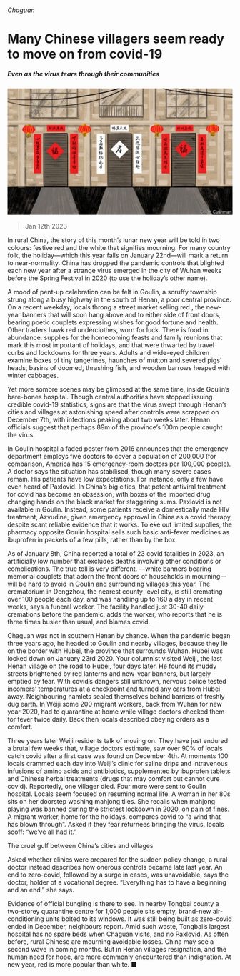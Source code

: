 ###### Chaguan

# Many Chinese villagers seem ready to move on from covid-19 

##### Even as the virus tears through their communities 

![image](images/20230114_CND000.jpg) 

> Jan 12th 2023 

In rural China, the story of this month’s lunar new year will be told in two colours: festive red and the white that signifies mourning. For many country folk, the holiday—which this year falls on January 22nd—will mark a return to near-normality. China has dropped the pandemic controls that blighted each new year after a strange virus emerged in the city of Wuhan weeks before the Spring Festival in 2020 (to use the holiday’s other name).

A mood of pent-up celebration can be felt in Goulin, a scruffy township strung along a busy highway in the south of Henan, a poor central province. On a recent weekday, locals throng a street market selling red , the new-year banners that will soon hang above and to either side of front doors, bearing poetic couplets expressing wishes for good fortune and health. Other traders hawk red underclothes, worn for luck. There is food in abundance: supplies for the homecoming feasts and family reunions that mark this most important of holidays, and that were thwarted by travel curbs and lockdowns for three years. Adults and wide-eyed children examine boxes of tiny tangerines, haunches of mutton and severed pigs’ heads, basins of doomed, thrashing fish, and wooden barrows heaped with winter cabbages.

Yet more sombre scenes may be glimpsed at the same time, inside Goulin’s bare-bones hospital. Though central authorities have stopped issuing credible covid-19 statistics, signs are that the virus swept through Henan’s cities and villages at astonishing speed after controls were scrapped on December 7th, with infections peaking about two weeks later. Henan officials suggest that perhaps 89m of the province’s 100m people caught the virus.

In Goulin hospital a faded poster from 2016 announces that the emergency department employs five doctors to cover a population of 200,000 (for comparison, America has 15 emergency-room doctors per 100,000 people). A doctor says the situation has stabilised, though many severe cases remain. His patients have low expectations. For instance, only a few have even heard of Paxlovid. In China’s big cities, that potent antiviral treatment for covid has become an obsession, with boxes of the imported drug changing hands on the black market for staggering sums. Paxlovid is not available in Goulin. Instead, some patients receive a domestically made HIV treatment, Azvudine, given emergency approval in China as a covid therapy, despite scant reliable evidence that it works. To eke out limited supplies, the pharmacy opposite Goulin hospital sells such basic anti-fever medicines as ibuprofen in packets of a few pills, rather than by the box.

As of January 8th, China reported a total of 23 covid fatalities in 2023, an artificially low number that excludes deaths involving other conditions or complications. The true toll is very different. —white banners bearing memorial couplets that adorn the front doors of households in mourning—will be hard to avoid in Goulin and surrounding villages this year. The crematorium in Dengzhou, the nearest county-level city, is still cremating over 100 people each day, and was handling up to 160 a day in recent weeks, says a funeral worker. The facility handled just 30-40 daily cremations before the pandemic, adds the worker, who reports that he is three times busier than usual, and blames covid.

Chaguan was not in southern Henan by chance. When the pandemic began three years ago, he headed to Goulin and nearby villages, because they lie on the border with Hubei, the province that surrounds Wuhan. Hubei was locked down on January 23rd 2020. Your columnist visited Weiji, the last Henan village on the road to Hubei, four days later. He found its muddy streets brightened by red lanterns and new-year banners, but largely emptied by fear. With covid’s dangers still unknown, nervous police tested incomers’ temperatures at a checkpoint and turned any cars from Hubei away. Neighbouring hamlets sealed themselves behind barriers of freshly dug earth. In Weiji some 200 migrant workers, back from Wuhan for new year 2020, had to quarantine at home while village doctors checked them for fever twice daily. Back then locals described obeying orders as a comfort.

Three years later Weiji residents talk of moving on. They have just endured a brutal few weeks that, village doctors estimate, saw over 90% of locals catch covid after a first case was found on December 4th. At moments 100 locals crammed each day into Weiji’s clinic for saline drips and intravenous infusions of amino acids and antibiotics, supplemented by ibuprofen tablets and Chinese herbal treatments (drugs that may comfort but cannot cure covid). Reportedly, one villager died. Four more were sent to Goulin hospital. Locals seem focused on resuming normal life. A woman in her 80s sits on her doorstep washing mahjong tiles. She recalls when mahjong playing was banned during the strictest lockdown in 2020, on pain of fines. A migrant worker, home for the holidays, compares covid to “a wind that has blown through”. Asked if they fear returnees bringing the virus, locals scoff: “we’ve all had it.”

The cruel gulf between China’s cities and villages

Asked whether clinics were prepared for the sudden policy change, a rural doctor instead describes how onerous controls became late last year. An end to zero-covid, followed by a surge in cases, was unavoidable, says the doctor, holder of a vocational degree. “Everything has to have a beginning and an end,” she says.

Evidence of official bungling is there to see. In nearby Tongbai county a two-storey quarantine centre for 1,000 people sits empty, brand-new air-conditioning units bolted to its windows. It was still being built as zero-covid ended in December, neighbours report. Amid such waste, Tongbai’s largest hospital has no spare beds when Chaguan visits, and no Paxlovid. As often before, rural Chinese are mourning avoidable losses. China may see a second wave in coming months. But in Henan villages resignation, and the human need for hope, are more commonly encountered than indignation. At new year, red is more popular than white. ■






